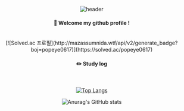 <div align="center"> 

![header](https://capsule-render.vercel.app/api?type=cylinder&color=000000&height=150&section=header&text=POPEYE&fontColor=ffffff&fontSize=70&animation=fadeIn&fontAlignY=55&desc=%20&descAlignY=62&descAlign=62)
  
####  :wave: Welcome my github profile !

  
 <br/>
 [![Solved.ac 프로필](http://mazassumnida.wtf/api/v2/generate_badge?boj=popeye0617)](https://solved.ac/popeye0617)
 <br/>

 
#### :pencil2: Study log
 
  <br/>
  
[![Top Langs](https://github-readme-stats.vercel.app/api/top-langs/?username=popeye0618&layout=compact)](https://github.com/anuraghazra/github-readme-stats)
  
![Anurag's GitHub stats](https://github-readme-stats.vercel.app/api?username=popeye0618&show_icons=true&theme=radical)
</div>
